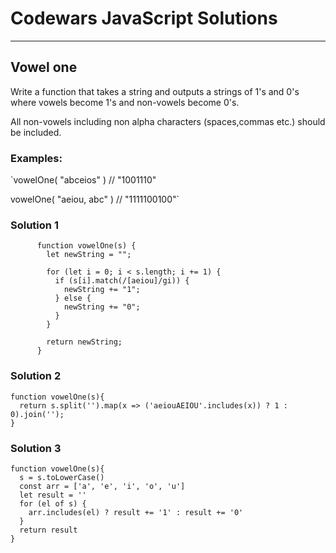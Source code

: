 # Codewars JavaScript Solutions

---

## Vowel one

Write a function that takes a string and outputs a strings of 1's and 0's where vowels become 1's and non-vowels become 0's.

All non-vowels including non alpha characters (spaces,commas etc.) should be included.

### Examples:

`vowelOne( "abceios" ) // "1001110"

vowelOne( "aeiou, abc" ) // "1111100100"`

### Solution 1

```
      function vowelOne(s) {
        let newString = "";

        for (let i = 0; i < s.length; i += 1) {
          if (s[i].match(/[aeiou]/gi)) {
            newString += "1";
          } else {
            newString += "0";
          }
        }

        return newString;
      }
```

### Solution 2

```
function vowelOne(s){
  return s.split('').map(x => ('aeiouAEIOU'.includes(x)) ? 1 : 0).join('');
}
```

### Solution 3

```
function vowelOne(s){
  s = s.toLowerCase()
  const arr = ['a', 'e', 'i', 'o', 'u']
  let result = ''
  for (el of s) {
    arr.includes(el) ? result += '1' : result += '0'
  }
  return result
}

```
